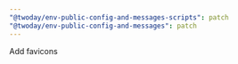 ```yaml
---
"@twoday/env-public-config-and-messages-scripts": patch
"@twoday/env-public-config-and-messages": patch
---
```


Add favicons
